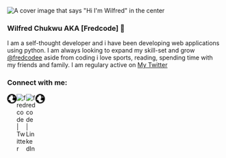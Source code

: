 ![A cover image that says "Hi I'm Wilfred" in the center](https://res.cloudinary.com/drowlz6be/image/upload/v1594448416/githubreadme/web-text-1591060_1_hiucrv.jpg)
### Wilfred Chukwu AKA [Fredcode] 👋

I am a self-thought developer and i have been developing web applications using python. I am always looking to expand my skill-set and grow [@fredcodee](https://github.com/fredcodee)
aside from coding i love sports, reading, spending time with my friends and family. I am regulary active on [My Twitter](https://twitter.com/fredcode_)

### Connect with me:

[<img align="left" alt="fredcodee.github.io/portfolio/" width="22px" src="https://raw.githubusercontent.com/iconic/open-iconic/master/svg/globe.svg" />][website]
[<img align="left" alt="fredcode | Twitter" width="22px" src="https://cdn.jsdelivr.net/npm/simple-icons@v3/icons/twitter.svg" />][twitter]
[<img align="left" alt="fredcode | LinkedIn" width="22px" src="https://cdn.jsdelivr.net/npm/simple-icons@v3/icons/linkedin.svg" />][linkedin]
[<img align="left" alt="dev.to/fredcode" width="22px" src="https://raw.githubusercontent.com/iconic/open-iconic/master/svg/globe.svg" />][Blog]

<br />

[website]: https://fredcodee.github.io/portfolio/
[twitter]: https://twitter.com/fredcode_
[Blog]: https://dev.to/fredcode
[linkedin]: https://www.linkedin.com/in/wilfred-chukwu-891830174/

